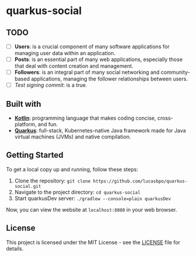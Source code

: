 # quarkus-social

## TODO
- [ ] **Users**: is a crucial component of many software applications for managing user data within an application.
- [ ] **Posts**: is an essential part of many web applications, especially those that deal with content creation and management.
- [ ] **Followers**: is an integral part of many social networking and community-based applications, managing the follower relationships between users.
- [ ] *Test signing commit*: is a true.

## Built with
- **[Kotlin](https://kotlinlang.org/)**: programming language that makes coding concise, cross-platform, and fun.
- **[Quarkus](https://quarkus.io/)**: full-stack, Kubernetes-native Java framework made for Java virtual machines (JVMs) and native compilation.

## Getting Started
To get a local copy up and running, follow these steps:

1. Clone the repository: `git clone https://github.com/lucasbpo/quarkus-social.git`
2. Navigate to the project directory: `cd quarkus-social`
3. Start quarkusDev server: `./gradlew --console=plain quarkusDev`

Now, you can view the website at `localhost:8080` in your web browser.

## License
This project is licensed under the MIT License - see the [LICENSE](https://github.com/lucasbpo/quarkus-social/blob/main/LICENSE) file for details.
